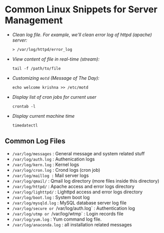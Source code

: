 # Common Linux Snippets for Server Management

- _Clean log file. For example, we'll clean error log of httpd \(apache\) server:_

  `> /var/log/httpd/error_log`
- _View content of file in real-time (stream):_ 

    `tail -f /path/to/file`

- _Customizing `motd` (Message of The Day):_

    `echo welcome krishna >> /etc/motd`

- _Display list of cron jobs for current user_

    `crontab -l`
- _Display current machine time_

    `timedatectl`

## Common Log Files
- `/var/log/messages` : General message and system related stuff
- `/var/log/auth.log` : Authenication logs
- `/var/log/kern.log` : Kernel logs
- `/var/log/cron.log` : Crond logs (cron job)
- `/var/log/maillog :` Mail server logs
- `/var/log/qmail/` : Qmail log directory (more files inside this directory)
- `/var/log/httpd/` : Apache access and error logs directory
- `/var/log/lighttpd/` : Lighttpd access and error logs directory
- `/var/log/boot.log` : System boot log
- `/var/log/mysqld.log` : MySQL database server log file
- `/var/log/secure or `/var/log/auth.log` : Authentication log
- `/var/log/utmp or `/var/log/wtmp` : Login records file
- `/var/log/yum.log` : Yum command log file.
- `/var/log/anaconda.log` : all installation related messages